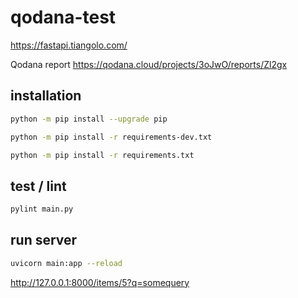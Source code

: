 # qodana-test

https://fastapi.tiangolo.com/

Qodana report https://qodana.cloud/projects/3oJwO/reports/Zl2gx

## installation
```bash
python -m pip install --upgrade pip
```

```bash
python -m pip install -r requirements-dev.txt
```

```bash
python -m pip install -r requirements.txt
```

## test / lint
```bash
pylint main.py
```

## run server
```bash
uvicorn main:app --reload
```

http://127.0.0.1:8000/items/5?q=somequery
